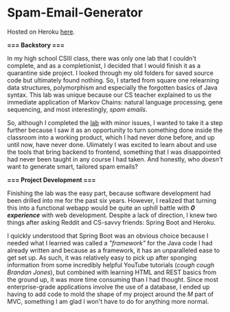 # Spam-Email-Generator
Hosted on Heroku [here](www.google.com).

**=== Backstory ===**

In my high school CSIII class, there was only one lab that I couldn't complete, and as a completionist, I decided that I would finish it as a quarantine side project. I looked through my old folders for saved source code but ultimately found nothing. So, I started from square one relearning data structures, polymorphism and especially the forgotten basics of Java syntax. This lab was unique because our CS teacher explained to us the immediate application of Markov Chains: natural language processing, gene sequencing, and most interestingly, *spam emails*. 

So, although I completed the [lab](https://github.com/jphui/Markov-Chains) with minor issues, I wanted to take it a step further because I saw it as an opportunity to turn something done inside the classroom into a working product, which I had never done before, and up until now, have never done. Ulimately I was excited to learn about and use the tools that bring backend to frontend, something that I was disappointed had never been taught in any course I had taken. And honestly, who *doesn't* want to generate smart, tailored spam emails?

**=== Project Development ===**

Finishing the lab was the easy part, because software development had been drilled into me for the past six years. However, I realized that turning this into a functional webapp would be quite an uphill battle with ***0 experience*** with web development. Despite a lack of direction, I knew two things after asking Reddit and CS-savvy friends: Spring Boot and Heroku.

I quickly understood that Spring Boot was an obvious choice because I needed what I learned was called a *"framework"* for the Java code I had already written and because as a framework, it has an unparalleled ease to get set up. As such, it was relatively easy to pick up after sponging information from some incredibly helpful YouTube tutorials (*cough cough Brandan Jones*), but combined with learning HTML and REST basics from the ground up, it was more time consuming than I had thought. Since most enterprise-grade applications involve the use of a database, I ended up having to add code to mold the shape of my project around the *M* part of MVC, something I am glad I won't have to do for anything more normal.
